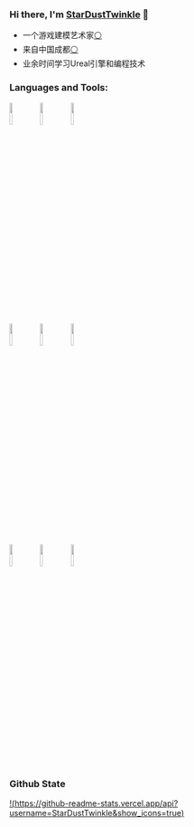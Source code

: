 ### Hi there, I'm [StarDustTwinkle](https://StarDustTwinkle.github.io) 👋

- 一个游戏建模艺术家[⚪](https://baike.baidu.com/item/3D建模/3867022)
- 来自中国成都[⚪](https://baike.baidu.com/item/成都/128473)
- 业余时间学习Ureal引擎和编程技术


### Languages and Tools:

<p>  
  <!-- Your languages and tools. Be careful with the alignment. 
  You can use this sites to get logos: https://www.vectorlogo.zone or https://simpleicons.org/
  -->
  <code><img width="10%" src="https://simpleicons.org/icons/unrealengine.svg"></code>
  <code><img width="10%" src="https://simpleicons.org/icons/cplusplus.svg"></code>
  <code><img width="10%" src="https://simpleicons.org/icons/python.svg"></code>
  <br />
  <code><img width="10%" src="https://simpleicons.org/icons/adobeaftereffects.svg"></code>
  <code><img width="10%" src="https://simpleicons.org/icons/adobeaudition.svg"></code>
  <code><img width="10%" src="https://simpleicons.org/icons/adobephotoshop.svg"></code>
  <br />
  <code><img width="10%" src="https://simpleicons.org/icons/git.svg"></code>
  <code><img width="10%" src="https://simpleicons.org/icons/github.svg"></code>
  <code><img width="10%" src="https://simpleicons.org/icons/html5.svg"></code>
</p>


### Github State


[!(https://github-readme-stats.vercel.app/api?username=StarDustTwinkle&show_icons=true)](https://github.com/anuraghazra/github-readme-stats)